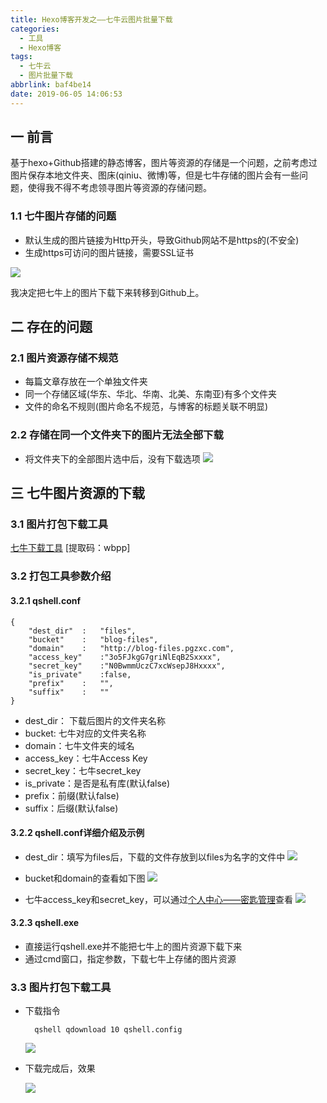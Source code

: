 ```yaml
---
title: Hexo博客开发之——七牛云图片批量下载
categories:
  - 工具
  - Hexo博客
tags:
  - 七牛云
  - 图片批量下载
abbrlink: baf4be14
date: 2019-06-05 14:06:53
---
```


## 一 前言
基于hexo+Github搭建的静态博客，图片等资源的存储是一个问题，之前考虑过图片保存本地文件夹、图床(qiniu、微博)等，但是七牛存储的图片会有一些问题，使得我不得不考虑领寻图片等资源的存储问题。  

### 1.1 七牛图片存储的问题
* 默认生成的图片链接为Http开头，导致Github网站不是https的(不安全)
* 生成https可访问的图片链接，需要SSL证书

![][1]

我决定把七牛上的图片下载下来转移到Github上。   

<!--more-->

##  二 存在的问题

### 2.1 图片资源存储不规范
* 每篇文章存放在一个单独文件夹
* 同一个存储区域(华东、华北、华南、北美、东南亚)有多个文件夹
* 文件的命名不规则(图片命名不规范，与博客的标题关联不明显)

### 2.2 存储在同一个文件夹下的图片无法全部下载
* 将文件夹下的全部图片选中后，没有下载选项
![][2]



## 三 七牛图片资源的下载 
### 3.1 图片打包下载工具 

[七牛下载工具][3] [提取码：wbpp]

### 3.2 打包工具参数介绍

#### 3.2.1 qshell.conf

	{
    	"dest_dir"  :   "files",
    	"bucket"    :   "blog-files",
    	"domain"    :   "http://blog-files.pgzxc.com",
    	"access_key"    :"3o5FJkgG7griNlEqB2Sxxxx",
    	"secret_key"    :"N0BwmmUczC7xcWsepJ8Hxxxx",
    	"is_private"    :false,
    	"prefix"    :   "",
    	"suffix"    :   ""
	}

 
- dest_dir： 下载后图片的文件夹名称
- bucket: 七牛对应的文件夹名称
- domain：七牛文件夹的域名
- access_key：七牛Access Key 
- secret_key：七牛secret_key
- is_private：是否是私有库(默认false)
- prefix：前缀(默认false)
- suffix：后缀(默认false)


#### 3.2.2 qshell.conf详细介绍及示例
* dest_dir：填写为files后，下载的文件存放到以files为名字的文件中
	![][4]   

*  bucket和domain的查看如下图
	![][5]

* 七牛access_key和secret_key，可以通过[个人中心——密匙管理][6]查看 
	![][7]

#### 3.2.3 qshell.exe 

* 直接运行qshell.exe并不能把七牛上的图片资源下载下来
* 通过cmd窗口，指定参数，下载七牛上存储的图片资源 

### 3.3 图片打包下载工具 

* 下载指令
		
		qshell qdownload 10 qshell.config

	![][8]

* 下载完成后，效果

	![][4] 




[1]:https://cdn.jsdelivr.net/gh/pgzxc/CDN/blog-image/hexo-qiniu-ssl-certificate.png
[2]:https://cdn.jsdelivr.net/gh/pgzxc/CDN/blog-image/hexo-qiniu-images-no-all-download.png
[3]: https://pan.baidu.com/s/1W8lycyhT9ulYp9qZXJYYmg
[4]: https://cdn.jsdelivr.net/gh/pgzxc/CDN/blog-image/hexo-qiniu-local-file.png
[5]: https://cdn.jsdelivr.net/gh/pgzxc/CDN/blog-image/hexo-qiniu-images-show.png
[6]: https://portal.qiniu.com/user/key
[7]: https://cdn.jsdelivr.net/gh/pgzxc/CDN/blog-image/hexo-qiniu-person-central-key-management.png
[8]: https://cdn.jsdelivr.net/gh/pgzxc/CDN/blog-image/hexo-qiniu-qshell-download.png